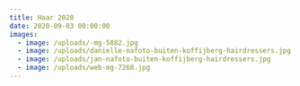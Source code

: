 ```yaml
---
title: Haar 2020
date: 2020-09-03 00:00:00
images:
  - image: /uploads/-mg-5882.jpg
  - image: /uploads/danielle-nafoto-buiten-koffijberg-hairdressers.jpg
  - image: /uploads/jan-nafoto-buiten-koffijberg-hairdressers.jpg
  - image: /uploads/web-mg-7268.jpg
---
```


